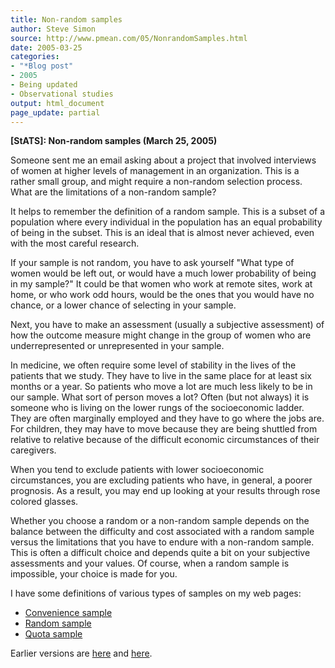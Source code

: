 ```yaml
---
title: Non-random samples
author: Steve Simon
source: http://www.pmean.com/05/NonrandomSamples.html
date: 2005-03-25
categories:
- "*Blog post"
- 2005
- Being updated
- Observational studies
output: html_document
page_update: partial
---
```

**[StATS]: Non-random samples (March 25, 2005)**

Someone sent me an email asking about a project that involved interviews
of women at higher levels of management in an organization. This is a
rather small group, and might require a non-random selection process.
What are the limitations of a non-random sample?

It helps to remember the definition of a random sample. This is a subset
of a population where every individual in the population has an equal
probability of being in the subset. This is an ideal that is almost
never achieved, even with the most careful research.

If your sample is not random, you have to ask yourself "What type of
women would be left out, or would have a much lower probability of being
in my sample?" It could be that women who work at remote sites, work at
home, or who work odd hours, would be the ones that you would have no
chance, or a lower chance of selecting in your sample.

Next, you have to make an assessment (usually a subjective assessment)
of how the outcome measure might change in the group of women who are
underrepresented or unrepresented in your sample.

In medicine, we often require some level of stability in the lives of
the patients that we study. They have to live in the same place for at
least six months or a year. So patients who move a lot are much less
likely to be in our sample. What sort of person moves a lot? Often (but
not always) it is someone who is living on the lower rungs of the
socioeconomic ladder. They are often marginally employed and they have
to go where the jobs are. For children, they may have to move because
they are being shuttled from relative to relative because of the
difficult economic circumstances of their caregivers.

When you tend to exclude patients with lower socioeconomic
circumstances, you are excluding patients who have, in general, a poorer
prognosis. As a result, you may end up looking at your results through
rose colored glasses.

Whether you choose a random or a non-random sample depends on the
balance between the difficulty and cost associated with a random sample
versus the limitations that you have to endure with a non-random sample.
This is often a difficult choice and depends quite a bit on your
subjective assessments and your values. Of course, when a random sample
is impossible, your choice is made for you.

I have some definitions of various types of samples on my web pages:

- [Convenience
sample](www.childrensmercy.org/definitions/convenience.htm)
- [Random sample](www.childrensmercy.org/definitions/random.htm)
- [Quota sample](www.childrensmercy.org/definitions/quota.htm)

Earlier versions are [here][sim1] and [here][sim2].

[sim1]: http://www.pmean.com/05/NonrandomSamples.html
[sim2]: http://new.pmean.com/non-random-samples/
